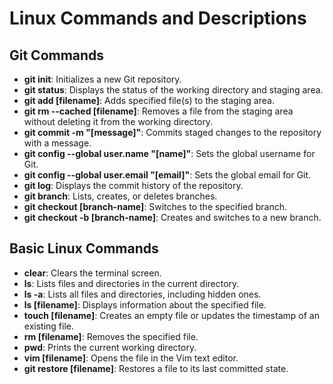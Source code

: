 # Linux Commands and Descriptions

## Git Commands
- **git init**: Initializes a new Git repository.
- **git status**: Displays the status of the working directory and staging area.
- **git add [filename]**: Adds specified file(s) to the staging area.
- **git rm --cached [filename]**: Removes a file from the staging area without deleting it from the working directory.
- **git commit -m "[message]"**: Commits staged changes to the repository with a message.
- **git config --global user.name "[name]"**: Sets the global username for Git.
- **git config --global user.email "[email]"**: Sets the global email for Git.
- **git log**: Displays the commit history of the repository.
- **git branch**: Lists, creates, or deletes branches.
- **git checkout [branch-name]**: Switches to the specified branch.
- **git checkout -b [branch-name]**: Creates and switches to a new branch.
  
## Basic Linux Commands
- **clear**: Clears the terminal screen.
- **ls**: Lists files and directories in the current directory.
- **ls -a**: Lists all files and directories, including hidden ones.
- **ls [filename]**: Displays information about the specified file.
- **touch [filename]**: Creates an empty file or updates the timestamp of an existing file.
- **rm [filename]**: Removes the specified file.
- **pwd**: Prints the current working directory.
- **vim [filename]**: Opens the file in the Vim text editor.
- **git restore [filename]**: Restores a file to its last committed state.

